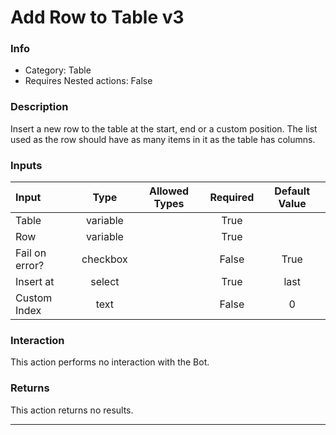 # Add Row to Table v3

### Info

- Category: Table
- Requires Nested actions: False


### Description
Insert a new row to the table at the start, end or a custom position. The list used as the row should have as many items in it as the table has columns.


### Inputs

| Input | Type | Allowed Types | Required |  Default Value |
| :--- | :---: | :---: | :---: | :---: |
| Table | variable |  | True |  |
| Row | variable |  | True |  |
| Fail on error? | checkbox |  | False | True |
| Insert at | select |  | True | last |
| Custom Index | text |  | False | 0 |


### Interaction
This action performs no interaction with the Bot.

### Returns
This action returns no results.

---